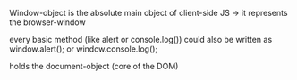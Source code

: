 Window-object is the absolute main object of client-side JS
-> it represents the browser-window

every basic method (like alert or console.log()) could also be written as 
window.alert(); or window.console.log();

holds the document-object (core of the DOM)